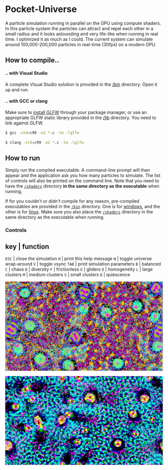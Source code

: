 # Pocket-Universe

A particle simulation running in parallel on the GPU using compute shaders. In this particle system the particles can attract and repel each other in a small radius and it looks astounding and very life-like when running in real time. I optimized it as much as I could. The current system can simulate around 100,000-200,000 particles in real-time (30fps) on a modern GPU. 

## How to compile..

#### .. with Visual Studio

A complete Visual Studio solution is provided in the [/bin](`/bin`) directory. Open it up and run.

#### .. with GCC or clang

Make sure to [install GLFW](https://www.glfw.org/download.html) through your package manager, or use an appropriate GLFW static library provided in the [/lib](`/lib`) directory. You need to link against GLFW. 

```bash
$ gcc -std=c99 -o2 *.c -lm -lglfw
```

```bash
$ clang -std=c99 -o2 *.c -lm -lglfw
```

## How to run

Simply run the compiled executable. A command-line prompt will then appear and the application ask you how many particles to simulate. The list of controls will also be printed on the command line. Note that you need to have the [`/shaders`](/shaders) directory **in the same directory as the executable** when running.

If for you couldn't or didn't compile for any reason, pre-compiled executables are provided in the [`/bin`](/bin) directory. One is for [windows](/bin/Pocket%20Universe.exe), and the other is for [linux](/bin/Pocket%20Universe.out). Make sure you also place the [`/shaders`](/shaders) directory in the same directory as the executable when running.

### Controls

key   | function
----------------
`ESC` | close the simulation
`H`   | print this help message
`W`   | toggle universe wrap-around
`V`   | toggle vsync
`TAB` | print simulation parameters
`B`   | balanced
`C`   | chaos
`D`   | diversity
`F`   | frictionless
`G`   | gliders
`O`   | homogeneity
`L`   | large clusters
`M`   | medium clusters
`S`   | small clusters
`Q`   | quiescence

![](/screenshots/1.png)

![](/screenshots/4.png)

